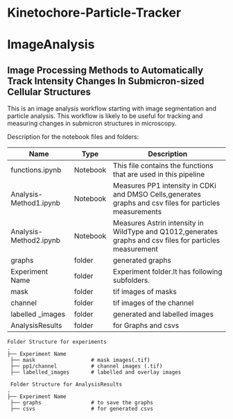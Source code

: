 # Kinetochore-Particle-Tracker
# ImageAnalysis


## Image Processing Methods to Automatically Track Intensity Changes In Submicron-sized Cellular Structures

This is an image analysis workflow starting with image segmentation and particle analysis. This workflow is likely to be useful for tracking and measuring changes in submicron structures in microscopy.


Description for the notebook files and folders:

 |Name                        | Type         |Description
 |----------------------------|------------- |------------ 
 | functions.ipynb            | Notebook     |This file contains the functions that are used in this pipeline
 | Analysis-Method1.ipynb     | Notebook     |Measures PP1 intensity in CDKi and DMSO Cells,generates graphs and csv files for particles measurements 
 | Analysis-Method2.ipynb     | Notebook     |Measures Astrin intensity in WildType and Q1012,generates graphs and csv files for particles measurement 
 | graphs                     | folder       |generated graphs
 | Experiment Name            | folder       |Experiment folder.It has following subfolders. 
 | mask                       | folder       |tif images of masks
 | channel                    | folder       |tif images of the channel 
 | labelled _images           | folder       |generated and labelled images
 | AnalysisResults            | folder       |for Graphs and csvs

 
 
    Folder Structure for experiments
    .
    ├── Experiment Name
     ├── mask                  # mask images(.tif)
     ├── pp1/channel           # channel images (.tif)
     ├── labelled_images       # labelled and overlay images
     
     Folder Structure for AnalysisResults
    .
    ├── Experiment Name
     ├── graphs                # to save the graphs
     ├── csvs                  # for generated csvs
